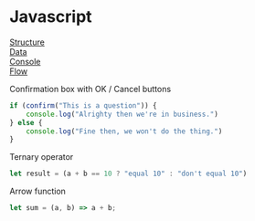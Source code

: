 # Javascript

[Structure](#structure)\
[Data](#data)\
[Console](#console)\
[Flow](#flow)


Confirmation box with OK / Cancel buttons
```javascript
if (confirm("This is a question")) {
    console.log("Alrighty then we're in business.")
} else {
    console.log("Fine then, we won't do the thing.")
}
```

Ternary operator
```javascript
let result = (a + b == 10 ? "equal 10" : "don't equal 10")
```

Arrow function
```javascript
let sum = (a, b) => a + b;
```
